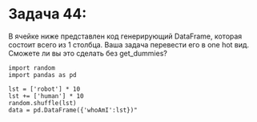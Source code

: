 # Задача 44: 

В ячейке ниже представлен код генерирующий DataFrame, 
которая состоит всего из 1 столбца.
Ваша задача перевести его в one hot вид. 
Сможете ли вы это сделать без get_dummies?

    import random
    import pandas as pd

    lst = ['robot'] * 10
    lst += ['human'] * 10
    random.shuffle(lst)
    data = pd.DataFrame({'whoAmI':lst})"
